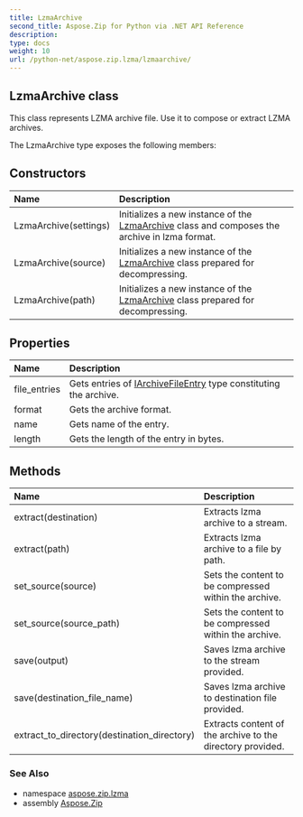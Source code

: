```yaml
---
title: LzmaArchive
second_title: Aspose.Zip for Python via .NET API Reference
description: 
type: docs
weight: 10
url: /python-net/aspose.zip.lzma/lzmaarchive/
---
```


## LzmaArchive class

This class represents LZMA archive file. Use it to compose or extract LZMA archives.

The LzmaArchive type exposes the following members:
## Constructors
| Name | Description |
| :- | :- |
|LzmaArchive(settings)|Initializes a new instance of the [LzmaArchive](/zip/python-net/aspose.zip.lzma/lzmaarchive/) class and composes the archive in lzma format.|
|LzmaArchive(source)|Initializes a new instance of the [LzmaArchive](/zip/python-net/aspose.zip.lzma/lzmaarchive/) class prepared for decompressing.|
|LzmaArchive(path)|Initializes a new instance of the [LzmaArchive](/zip/python-net/aspose.zip.lzma/lzmaarchive/) class prepared for decompressing.|
## Properties
| Name | Description |
| :- | :- |
|file_entries|Gets entries of [IArchiveFileEntry](/zip/python-net/aspose.zip/iarchivefileentry/) type constituting the archive.|
|format|Gets the archive format.|
|name|Gets name of the entry.|
|length|Gets the length of the entry in bytes.|
## Methods
| Name | Description |
| :- | :- |
|extract(destination)|Extracts lzma archive to a stream.|
|extract(path)|Extracts lzma archive to a file by path.|
|set_source(source)|Sets the content to be compressed within the archive.|
|set_source(source_path)|Sets the content to be compressed within the archive.|
|save(output)|Saves lzma archive to the stream provided.|
|save(destination_file_name)|Saves lzma archive to destination file provided.|
|extract_to_directory(destination_directory)|Extracts content of the archive to the directory provided.|

### See Also

* namespace [aspose.zip.lzma](/zip/python-net/aspose.zip.lzma/)
* assembly [Aspose.Zip](/zip/python-net/)


